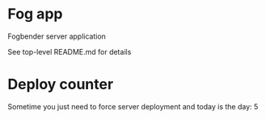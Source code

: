 # Fog app

Fogbender server application

See top-level README.md for details

# Deploy counter

Sometime you just need to force server deployment and today is the day: 5
